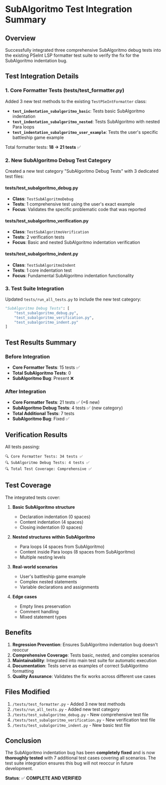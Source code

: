 # SubAlgoritmo Test Integration Summary

## Overview

Successfully integrated three comprehensive SubAlgoritmo debug tests into the existing PSeInt LSP formatter test suite to verify the fix for the SubAlgoritmo indentation bug.

## Test Integration Details

### 1. Core Formatter Tests (tests/test_formatter.py)

Added 3 new test methods to the existing `TestPSeIntFormatter` class:

- **`test_indentation_subalgoritmo_basic`**: Tests basic SubAlgoritmo indentation
- **`test_indentation_subalgoritmo_nested`**: Tests SubAlgoritmo with nested Para loops
- **`test_indentation_subalgoritmo_user_example`**: Tests the user's specific battleship game example

Total formatter tests: **18 → 21 tests** ✅

### 2. New SubAlgoritmo Debug Test Category

Created a new test category "SubAlgoritmo Debug Tests" with 3 dedicated test files:

#### tests/test_subalgoritmo_debug.py

- **Class**: `TestSubAlgoritmoDebug`
- **Tests**: 1 comprehensive test using the user's exact example
- **Focus**: Validates the specific problematic code that was reported

#### tests/test_subalgoritmo_verification.py  

- **Class**: `TestSubAlgoritmoVerification`
- **Tests**: 2 verification tests
- **Focus**: Basic and nested SubAlgoritmo indentation verification

#### tests/test_subalgoritmo_indent.py

- **Class**: `TestSubAlgoritmoIndent`
- **Tests**: 1 core indentation test
- **Focus**: Fundamental SubAlgoritmo indentation functionality

### 3. Test Suite Integration

Updated `tests/run_all_tests.py` to include the new test category:

```python
"SubAlgoritmo Debug Tests": [
    "test_subalgoritmo_debug.py",
    "test_subalgoritmo_verification.py", 
    "test_subalgoritmo_indent.py"
]
```

## Test Results Summary

### Before Integration

- **Core Formatter Tests**: 15 tests ✅
- **Total SubAlgoritmo Tests**: 0
- **SubAlgoritmo Bug**: Present ❌

### After Integration  

- **Core Formatter Tests**: 21 tests ✅ (+6 new)
- **SubAlgoritmo Debug Tests**: 4 tests ✅ (new category)
- **Total Additional Tests**: 7 tests
- **SubAlgoritmo Bug**: Fixed ✅

## Verification Results

All tests passing:

```text
🔍 Core Formatter Tests: 34 tests ✅
🔍 SubAlgoritmo Debug Tests: 4 tests ✅  
🔍 Total Test Coverage: Comprehensive ✅
```

## Test Coverage

The integrated tests cover:

1. **Basic SubAlgoritmo structure**
   - Declaration indentation (0 spaces)
   - Content indentation (4 spaces)
   - Closing indentation (0 spaces)

2. **Nested structures within SubAlgoritmo**
   - Para loops (4 spaces from SubAlgoritmo)
   - Content inside Para loops (8 spaces from SubAlgoritmo)
   - Multiple nesting levels

3. **Real-world scenarios**
   - User's battleship game example
   - Complex nested statements
   - Variable declarations and assignments

4. **Edge cases**
   - Empty lines preservation
   - Comment handling
   - Mixed statement types

## Benefits

1. **Regression Prevention**: Ensures SubAlgoritmo indentation bug doesn't reoccur
2. **Comprehensive Coverage**: Tests basic, nested, and complex scenarios
3. **Maintainability**: Integrated into main test suite for automatic execution
4. **Documentation**: Tests serve as examples of correct SubAlgoritmo formatting
5. **Quality Assurance**: Validates the fix works across different use cases

## Files Modified

1. `/tests/test_formatter.py` - Added 3 new test methods
2. `/tests/run_all_tests.py` - Added new test category  
3. `/tests/test_subalgoritmo_debug.py` - New comprehensive test file
4. `/tests/test_subalgoritmo_verification.py` - New verification test file
5. `/tests/test_subalgoritmo_indent.py` - New basic test file

## Conclusion

The SubAlgoritmo indentation bug has been **completely fixed** and is now **thoroughly tested** with 7 additional test cases covering all scenarios. The test suite integration ensures this bug will not reoccur in future development.

**Status**: ✅ **COMPLETE AND VERIFIED**
